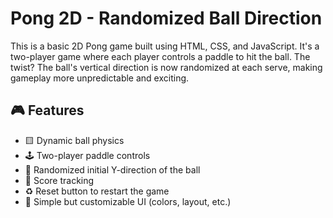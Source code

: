 # Pong 2D - Randomized Ball Direction

This is a basic 2D Pong game built using HTML, CSS, and JavaScript. It's a two-player game where each player controls a paddle to hit the ball. The twist? The ball's vertical direction is now randomized at each serve, making gameplay more unpredictable and exciting.

## 🎮 Features

- 🟨 Dynamic ball physics
- 🕹️ Two-player paddle controls
- 🧠 Randomized initial Y-direction of the ball
- 🧮 Score tracking
- ♻️ Reset button to restart the game
- 🎨 Simple but customizable UI (colors, layout, etc.)
